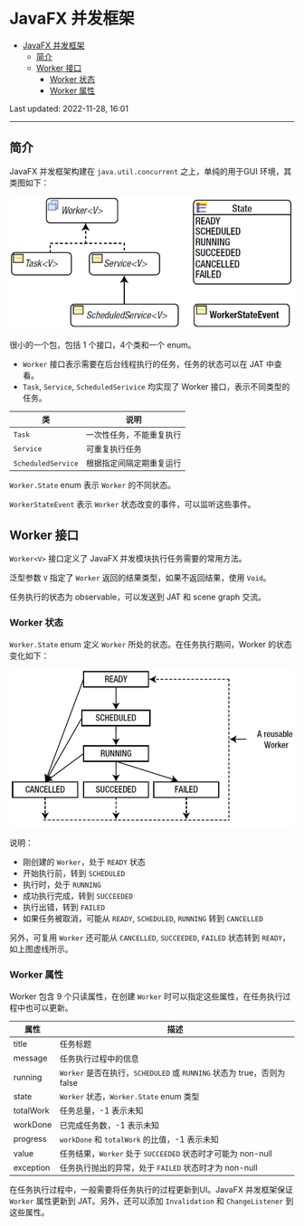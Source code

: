 # JavaFX 并发框架

- [JavaFX 并发框架](#javafx-并发框架)
  - [简介](#简介)
  - [Worker 接口](#worker-接口)
    - [Worker 状态](#worker-状态)
    - [Worker 属性](#worker-属性)

Last updated: 2022-11-28, 16:01
****

## 简介

JavaFX 并发框架构建在 `java.util.concurrent` 之上，单纯的用于GUI 环境，其类图如下：

![API](images/2020-05-22-16-26-41.png)

很小的一个包，包括 1 个接口，4个类和一个 enum。  

- `Worker` 接口表示需要在后台线程执行的任务，任务的状态可以在 JAT 中查看。  
- `Task`, `Service`, `ScheduledSerivice` 均实现了 Worker 接口，表示不同类型的任务。

| 类 | 说明 |
| ---- | --- |
| `Task`             | 一次性任务，不能重复执行 |
| `Service`          | 可重复执行任务           |
| `ScheduledService` | 根据指定间隔定期重复运行 |

`Worker.State` enum 表示 `Worker` 的不同状态。

`WorkerStateEvent` 表示 `Worker` 状态改变的事件，可以监听这些事件。

## Worker 接口

`Worker<V>` 接口定义了 JavaFX 并发模块执行任务需要的常用方法。

泛型参数 `V` 指定了 `Worker` 返回的结果类型，如果不返回结果，使用 `Void`。

任务执行的状态为 observable，可以发送到 JAT 和 scene graph 交流。

### Worker 状态

`Worker.State` enum 定义 `Worker` 所处的状态。在任务执行期间，Worker 的状态变化如下：

![Worker states](images/2020-05-22-16-35-25.png)

说明：

- 刚创建的 `Worker`，处于 `READY` 状态
- 开始执行前，转到 `SCHEDULED`
- 执行时，处于 `RUNNING`
- 成功执行完成，转到 `SUCCEEDED`
- 执行出错，转到 `FAILED`
- 如果任务被取消，可能从 `READY`, `SCHEDULED`, `RUNNING` 转到 `CANCELLED`

另外，可复用 `Worker` 还可能从 `CANCELLED`, `SUCCEEDED`, `FAILED` 状态转到 `READY`，如上图虚线所示。

### Worker 属性

Worker 包含 9 个只读属性，在创建 `Worker` 时可以指定这些属性，在任务执行过程中也可以更新。

| 属性 | 描述  |
| --- | --- |
| title | 任务标题 |
| message | 任务执行过程中的信息 |
| running | `Worker` 是否在执行，`SCHEDULED` 或 `RUNNING` 状态为 true，否则为 false   |
| state | `Worker` 状态，`Worker.State` enum 类型 |
| totalWork | 任务总量，-1 表示未知 |
| workDone  | 已完成任务数，-1 表示未知 |
| progress  | `workDone` 和 `totalWork` 的比值，-1 表示未知 |
| value     | 任务结果，`Worker` 处于 `SUCCEEDED` 状态时才可能为 non-null |
| exception | 任务执行抛出的异常，处于 `FAILED` 状态时才为 non-null |

在任务执行过程中，一般需要将任务执行的过程更新到UI。JavaFX 并发框架保证 `Worker` 属性更新到 JAT。另外，还可以添加 `Invalidation` 和 `ChangeListener` 到这些属性。

